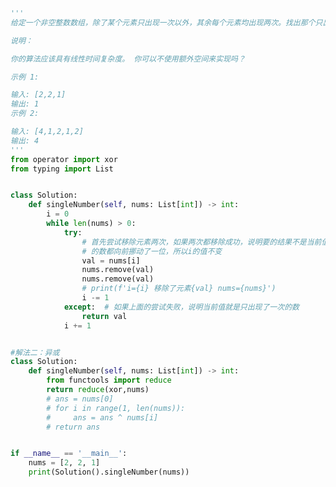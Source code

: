 
<BlogInfo id="1239" title="22.只出现一次的数字" author="白日梦想猿" pv=0 read_times=0 pre_cost_time="0分53秒" category="leetcode" tag_list="['leetcode']" create_time="2022.02.05 20:04:10" update_time="2022.04.17 18:31:26" />

```python
'''
给定一个非空整数数组，除了某个元素只出现一次以外，其余每个元素均出现两次。找出那个只出现了一次的元素。

说明：

你的算法应该具有线性时间复杂度。 你可以不使用额外空间来实现吗？

示例 1:

输入: [2,2,1]
输出: 1
示例 2:

输入: [4,1,2,1,2]
输出: 4
'''
from operator import xor
from typing import List


class Solution:
    def singleNumber(self, nums: List[int]) -> int:
        i = 0
        while len(nums) > 0:
            try:
                # 首先尝试移除元素两次，如果两次都移除成功，说明要的结果不是当前值；因为当前值被移走了，相当于后面所有
                # 的数都向前挪动了一位，所以i的值不变
                val = nums[i]
                nums.remove(val)
                nums.remove(val)
                # print(f'i={i} 移除了元素{val} nums={nums}')
                i -= 1
            except:  # 如果上面的尝试失败，说明当前值就是只出现了一次的数
                return val
            i += 1


#解法二：异或
class Solution:
    def singleNumber(self, nums: List[int]) -> int:
        from functools import reduce
        return reduce(xor,nums)
        # ans = nums[0]
        # for i in range(1, len(nums)):
        #     ans = ans ^ nums[i]
        # return ans


if __name__ == '__main__':
    nums = [2, 2, 1]
    print(Solution().singleNumber(nums))

```
